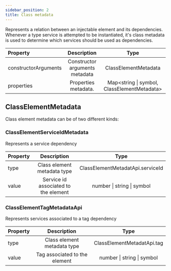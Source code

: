 ```yaml
---
sidebar_position: 2
title: Class metadata
---
```


Represents a relation between an injectable element and its dependencies. Whenever a type service is attempted to be instantiated, it's class metadata is used to determine which services should be used as dependencies.

| Property             | Description                    | Type                                        |
| :---                 | :----:                         | :---:                                       |
| constructorArguments | Constructor arguments metadata | ClassElementMetadata                        |
| properties           | Properties metadata.           | Map\<string \| symbol, ClassElementMetadata\> |

## ClassElementMetadata

Class element metadata can be of two different kinds:

### ClassElementServiceIdMetadata

Represents a service dependency

| Property | Description                          | Type                             |
| :---     | :----:                               | :---:                            |
| type     | Class element metadata type          | ClassElementMetadatApi.serviceId |
| value    | Service id associated to the element | number \| string \| symbol       |

### ClassElementTagMetadataApi

Represents services associated to a tag dependency

| Property | Description                   | Type                       |
| :---     | :----:                        | :---:                      |
| type     | Class element metadata type   | ClassElementMetadatApi.tag |
| value    | Tag associated to the element | number \| string \| symbol |
